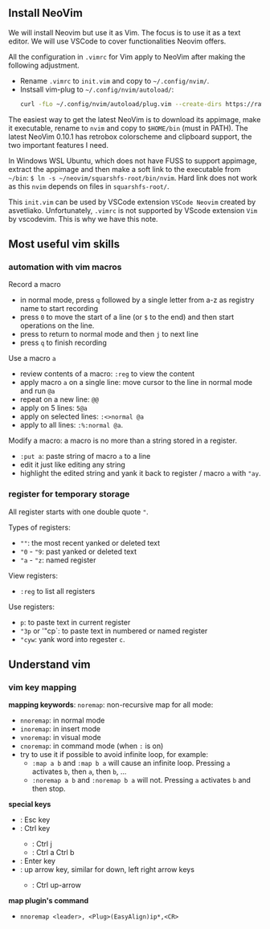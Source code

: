 ## Install NeoVim

We will install Neovim but use it as Vim. The focus is to use it as a text editor. We will use VSCode to cover functionalities Neovim offers.

All the configuration in `.vimrc` for Vim apply to NeoVim after making the following adjustment.

- Rename `.vimrc` to `init.vim` and copy to `~/.config/nvim/`.
- Instsall vim-plug to `~/.config/nvim/autoload/`:
    ```sh
    curl -fLo ~/.config/nvim/autoload/plug.vim --create-dirs https://raw.githubusercontent.com/junegunn/vim-plug/master/plug.vim
    ```
    
The easiest way to get the latest NeoVim is to download its appimage, make it executable, rename to `nvim` and copy to `$HOME/bin` (must in PATH). The latest NeoVim 0.10.1 has retrobox colorscheme and clipboard support, the two important features I need.

In Windows WSL Ubuntu, which does not have FUSS to support appimage, extract the appimage and then make a soft link to the executable from `~/bin`: `$ ln -s ~/neovim/squarshfs-root/bin/nvim`. Hard link does not work as this `nvim` depends on files in `squarshfs-root/`.

This `init.vim` can be used by VSCode extension `VSCode Neovim` created by asvetliako. Unfortunately, `.vimrc` is not supported by VScode extension `Vim` by vscodevim. This is why we have this note.


## Most useful vim skills

### automation with vim macros
Record a macro
- in normal mode, press `q` followed by a single letter from a-z as registry name to start recording
- press `0` to move the start of a line (or `$` to the end) and then start operations on the line. 
- press <ESC> to return to normal mode and then `j` to next line
- press `q` to finish recording

Use a macro `a`
- review contents of a macro: `:reg` to view the content
- apply macro `a` on a single line: move cursor to the line in normal mode and run `@a`
- repeat on a new line: `@@`
- apply on 5 lines: `5@a`
- apply on selected lines: `:<>normal @a`
- apply to all lines: `:%:normal @a`.

Modify a macro: a macro is no more than a string stored in a register.
- `:put a`: paste string of macro `a` to a line
- edit it just like editing any string
- highlight the edited string and yank it back to register / macro `a` with `"ay`.

### register for temporary storage
All register starts with one double quote `"`.

Types of registers:
- `""`: the most recent yanked or deleted text
- `"0` - `"9`: past yanked or deleted text
- `"a` - `"z`: named register

View registers:
- `:reg` to list all registers

Use registers:
- `p`: to paste text in current register
- `"3p` or '"cp`: to paste text in numbered or named register
- `"cyw`: yank word into regester `c`.

    
## Understand vim

### vim key mapping

**mapping keywords**: `noremap`: non-recursive map for all mode:

- `nnoremap`: in normal mode
- `inoremap`: in insert mode
- `vnoremap`: in visual mode
- `cnoremap`: in command mode (when `:` is on)
- try to use it if possible to avoid infinite loop, for example:
    - `:map a b` and `:map b a` will cause an infinite loop. Pressing `a` activates `b`, then `a`, then `b`, ...
    - `:noremap a b` and `:noremap b a` will not. Pressing `a` activates `b` and then stop.

**special keys**

- <Esc>: Esc key
- <C>: Ctrl key
    - <C-j>: Ctrl j
    - <C-a><C-b>: Ctrl a Ctrl b
- <CR>: Enter key
- <up>: up arrow key, similar for down, left right arrow keys
    - <C><up>: Ctrl up-arrow

**map plugin's command**

- `nnoremap <leader>, <Plug>(EasyAlign)ip*,<CR>`
